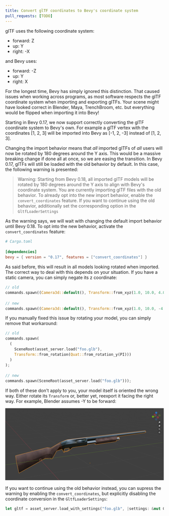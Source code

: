 ```yaml
---
title: Convert glTF coordinates to Bevy's coordinate system
pull_requests: [TODO]
---
```


glTF uses the following coordinate system:
- forward: Z
- up: Y
- right: -X

and Bevy uses:
- forward: -Z
- up: Y
- right: X

For the longest time, Bevy has simply ignored this distinction. That caused issues when working across programs, as most software respects the
glTF coordinate system when importing and exporting glTFs. Your scene might have looked correct in Blender, Maya, TrenchBroom, etc. but everything would be flipped when importing it into Bevy!

Starting in Bevy 0.17, we now support correctly converting the glTF coordinate system to Bevy's own.
For example a glTF vertex with the coordinates [1, 2, 3] will be imported into Bevy as [-1, 2, -3] instead of [1, 2, 3].

Changing the import behavior means that *all* imported glTFs of *all* users will now be rotated by 180 degrees around the Y axis.
This would be a massive breaking change if done all at once, so we are easing the transition. In Bevy 0.17, glTFs will still be loaded with
the old behavior by default. In this case, the following warning is presented:
> Warning: Starting from Bevy 0.18, all imported glTF models will be rotated by 180 degrees around the Y axis to align with Bevy's coordinate system.
> You are currently importing glTF files with the old behavior. To already opt into the new import behavior, enable the `convert_coordinates` feature. 
> If you want to continue using the old behavior, additionally set the corresponding option in the `GltfLoaderSettings`

As the warning says, we will wait with changing the default import behavior until Bevy 0.18. To opt into the new behavior, activate the `convert_coordinates` feature:

```toml
# Cargo.toml

[dependencies]
bevy = { version = "0.17", features = ["convert_coordinates"] }
```

As said before, this will result in all models looking rotated when imported. The correct way to deal with this depends on your situation.
If you have a static camera, you can simply negate its z coordinate:
```rust
// old
commands.spawn((Camera3d::default(), Transform::from_xyz(1.0, 10.0, 4.0)));

// new
commands.spawn((Camera3d::default(), Transform::from_xyz(1.0, 10.0, -4.0)));
```

If you manually fixed this issue by rotating your model, you can simply remove that workaround:
```rust
// old
commands.spawn(
  (
    SceneRoot(asset_server.load("foo.glb"),
    Transform::from_rotation(Quat::from_rotation_y(PI)))
  )
);

// new
commands.spawn(SceneRoot(asset_server.load("foo.glb")));
```

If both of these don't apply to you, your model itself is oriented the wrong way. Either rotate its `Transform` or, better yet, reexport it facing the right way. For example, Blender assumes -Y to be forward:

![Blender Coordinate System](blender-coords.png)

If you want to continue using the old behavior instead, you can supress the warning by enabling the `convert_coordinates`, but explicitly disabling the coordinate conversion in the `GltfLoaderSettings`:

```rust
let gltf = asset_server.load_with_settings("foo.glb", |settings: &mut GltfLoaderSettings| { settings.convert_coordinates = false; });
```
